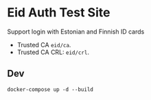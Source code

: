 # Eid Auth Test Site

Support login with Estonian and Finnish ID cards

* Trusted CA `eid/ca`.
* Trusted CA CRL: `eid/crl`.

## Dev

```
docker-compose up -d --build
```